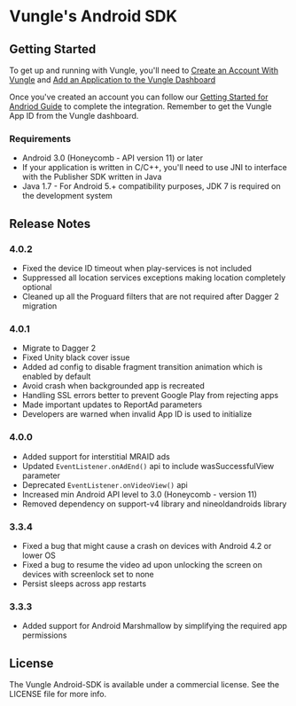 # Vungle's Android SDK

## Getting Started
To get up and running with Vungle, you'll need to [Create an Account With Vungle](https://v.vungle.com/dashboard) and [Add an Application to the Vungle Dashboard](https://support.vungle.com/hc/en-us/articles/210468678)

Once you've created an account you can follow our [Getting Started for Andriod Guide](https://support.vungle.com/hc/en-us/articles/204222794-Get-started-with-Vungle-Android-SDK) to complete the integration. Remember to get the Vungle App ID from the Vungle dashboard.

### Requirements
* Android 3.0 (Honeycomb - API version 11) or later
* If your application is written in C/C++, you'll need to use JNI to interface with the Publisher SDK written in Java
* Java 1.7 - For Android 5.+ compatibility purposes, JDK 7 is required on the development system 

## Release Notes
### 4.0.2
* Fixed the device ID timeout when play-services is not included
* Suppressed all location services exceptions making location completely optional
* Cleaned up all the Proguard filters that are not required after Dagger 2 migration

### 4.0.1
* Migrate to Dagger 2
* Fixed Unity black cover issue
* Added ad config to disable fragment transition animation which is enabled by default
* Avoid crash when backgrounded app is recreated
* Handling SSL errors better to prevent Google Play from rejecting apps
* Made important updates to ReportAd parameters
* Developers are warned when invalid App ID is used to initialize

### 4.0.0
* Added support for interstitial MRAID ads
* Updated `EventListener.onAdEnd()` api to include wasSuccessfulView parameter
* Deprecated `EventListener.onVideoView()` api
* Increased min Android API level to 3.0 (Honeycomb - version 11)
* Removed dependency on support-v4 library and nineoldandroids library

### 3.3.4
* Fixed a bug that might cause a crash on devices with Android 4.2 or lower OS
* Fixed a bug to resume the video ad upon unlocking the screen on devices with screenlock set to none
* Persist sleeps across app restarts

### 3.3.3
* Added support for Android Marshmallow by simplifying the required app permissions


## License
The Vungle Android-SDK is available under a commercial license. See the LICENSE file for more info.
